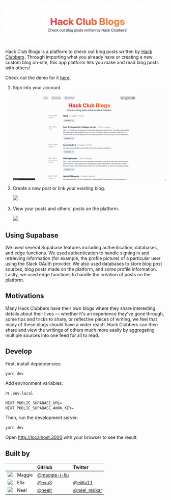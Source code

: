 <img src="/public/docs-banner.png" align="center" />

Hack Club Blogs is a platform to check out blog posts written by [Hack Clubbers](https://hackclub.com). Through importing what you already have or creating a new custom blog on-site, this app platform lets you make and read blog posts with others!

Check out the demo for it [here](https://hackclub-blogs.vercel.app/).

1. Sign into your account.

    <img src="/public/a.gif" style="width: 600px" />

2. Create a new post or link your existing blog.

    <img src="/public/b.gif" style="width: 600px" />

3. View your posts and others' posts on the platform.

    <img src="/public/c.gif" style="width: 600px" />

## Using Supabase

We used several Supabase features including authentication, databases, and edge functions. We used authentication to handle signing in and retrieving information (for example, the profile picture) of a particular user using the Slack OAuth provider. We also used databases to store blog post sources, blog posts made on the platform, and some profile information. Lastly, we used edge functions to handle the creation of posts on the platform.

## Motivations

Many Hack Clubbers have their own blogs where they share interesting details about their lives — whether it's an experience they've gone through, some tips and tricks to share, or reflective pieces of writing, we feel that many of these blogs should have a wider reach. Hack Clubbers can then share and view the writings of others much more easily by aggregating multiple sources into one feed for all to read.

## Develop

First, install dependencies:

```bash
yarn dev
```

Add environment variables:

in `.env.local`

```
NEXT_PUBLIC_SUPABASE_URL=
NEXT_PUBLIC_SUPABASE_ANON_KEY=
```

Then, run the development server:

```bash
yarn dev
```

Open [http://localhost:3000](http://localhost:3000) with your browser to see the result.

## Built by

|                                                            |        | GitHub                                           | Twitter                                      |
| :--------------------------------------------------------- | :----- | :----------------------------------------------- | :------------------------------------------- |
| <img src="https://github.com/maggie-j-liu.png" width="50"> | Maggie | [@maggie-j-liu](https://github.com/maggie-j-liu) |                                              |
| <img src="https://github.com/exu3.png" width="50">         | Ella   | [@exu3](https://github.com/exu3)                 | [@eiilla11](https://twitter.com/eiilla11)    |
| <img src="https://github.com/neelr.png" width="50">        | Neel   | [@neelr](https://github.com/neelr)               | [@neel_redkar](https://twitter.com/neel_redkar)    |
